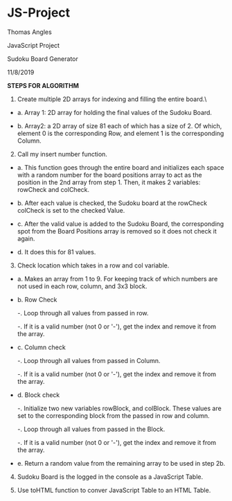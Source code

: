 # JS-Project
Thomas Angles

JavaScript Project

Sudoku Board Generator

11/8/2019

**STEPS FOR ALGORITHM**

1.  Create multiple 2D arrays for indexing and filling the entire board.\

  - a. Array 1: 2D array for holding the final values of the Sudoku Board.
  
  - b. Array2: a 2D array of size 81 each of which has a size of 2. Of which, element 0 is the corresponding Row, and element 1 is the corresponding Column.
  
2.  Call my insert number function.

  - a.  This function goes through the entire board and initializes each space with a random number for the board positions array to act as the position in the 2nd array from step 1. Then, it makes 2 variables: rowCheck and colCheck.
  
  - b. After each value is checked, the Sudoku board at the rowCheck colCheck is set to the checked Value.
  
  - c. After the valid value is added to the Sudoku Board, the corresponding spot from the Board Positions array is removed so it does not check it again.
  
  - d. It does this for 81 values.
  
3. Check location which takes in a row and col variable.

  - a. Makes an array from 1 to 9. For keeping track of which numbers are not used in each row, column, and 3x3 block.
  
  - b. Row Check
  
    -. Loop through all values from passed in row.
    
    -. If it is a valid number (not 0 or &#39;-&#39;), get the index and remove it from the array.
    
  - c. Column check
  
    -. Loop through all values from passed in Column.
    
    -. If it is a valid number (not 0 or &#39;-&#39;), get the index and remove it from the array.
    
  - d. Block check
  
    -. Initialize two new variables rowBlock, and colBlock. These values are set to the corresponding block from the passed in row and column.
    
    -. Loop through all values from passed in the Block.
    
    -. If it is a valid number (not 0 or &#39;-&#39;), get the index and remove it from the array.
    
  - e. Return a random value from the remaining array to be used in step 2b.
  
4. Sudoku Board is the logged in the console as a JavaScript Table.

5. Use toHTML function to conver JavaScript Table to an HTML Table.
